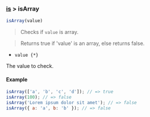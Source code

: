 ### [is](../) > isArray

```js
isArray(value)
```

> Checks if <code>value</code> is array.

> Returns true if 'value' is an array, else returns false.

- <code>value {\*}</code>

The value to check.

#### Example
```js
isArray(['a', 'b', 'c', 'd']); // => true
isArray(100); // => false
isArray('Lorem ipsum dolor sit amet'); // => false
isArray({ a: 'a', b: 'b' }); // => false
```
